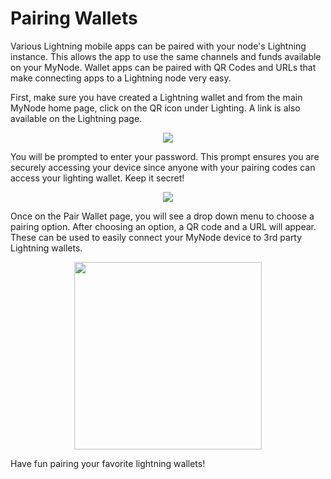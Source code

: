 # Pairing Wallets

Various Lightning mobile apps can be paired with your node's Lightning instance. This allows the app to use the same channels and funds available on your MyNode. Wallet apps can be paired with QR Codes and URLs that make connecting apps to a Lightning node very easy.

First, make sure you have created a Lightning wallet and from the main MyNode home page, click on the QR icon under Lighting. A link is also available on the Lightning page.

<center>
  <figure>
    <img src="/images/lightning/pair-wallet-1.png">
  </figure>
</center>

You will be prompted to enter your password. This prompt ensures you are securely accessing your device since anyone with your pairing codes can access your lighting wallet. Keep it secret!

<center>
  <figure>
    <img src="/images/lightning/pair-wallet-2.png">
  </figure>
</center>

Once on the Pair Wallet page, you will see a drop down menu to choose a pairing option. After choosing an option, a QR code and a URL will appear. These can be used to easily connect your MyNode device to 3rd party Lightning wallets.

<center>
  <figure>
    <img src="/images/lightning/pair-wallet-3.png" style="width: 300px">
  </figure>
</center>

Have fun pairing your favorite lightning wallets!

